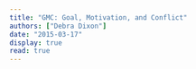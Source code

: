 ```yaml
---
title: "GMC: Goal, Motivation, and Conflict"
authors: ["Debra Dixon"]
date: "2015-03-17"
display: true
read: true
---
```



